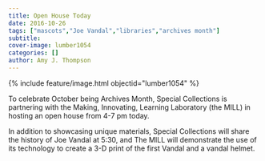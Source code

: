 ```yaml
---
title: Open House Today
date: 2016-10-26
tags: ["mascots","Joe Vandal","libraries","archives month"]
subtitle: 
cover-image: lumber1054
categories: []
author: Amy J. Thompson
---
```


{% include feature/image.html objectid="lumber1054" %}

To celebrate October being Archives Month, Special Collections is partnering with the Making, Innovating, Learning Laboratory (the MILL) in hosting an open house from 4-7 pm today.

In addition to showcasing unique materials, Special Collections will share the history of Joe Vandal at 5:30, and The MILL will demonstrate the use of its technology to create a 3-D print of the first Vandal and a vandal helmet.